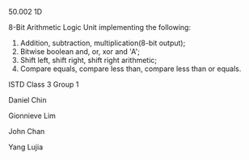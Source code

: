 50.002 1D

8-Bit Arithmetic Logic Unit implementing the following:
1. Addition, subtraction, multiplication(8-bit output);
2. Bitwise boolean and, or, xor and 'A'; 
3. Shift left, shift right, shift right arithmetic;
4. Compare equals, compare less than, compare less than or equals.

ISTD Class 3 Group 1

Daniel Chin

Gionnieve Lim

John Chan

Yang Lujia
